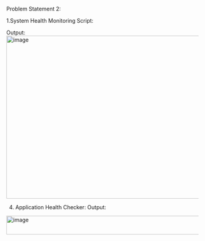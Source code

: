 
Problem Statement 2: 

1.System Health Monitoring Script:

Output:
<img width="763" height="426" alt="image" src="https://github.com/user-attachments/assets/3a2bfe20-9d70-4ad4-8bea-f836fc0bdf7c" />


4. Application Health Checker: 
Output:

<img width="994" height="49" alt="image" src="https://github.com/user-attachments/assets/743c2496-6bab-4dff-868a-937d1221110b" />

